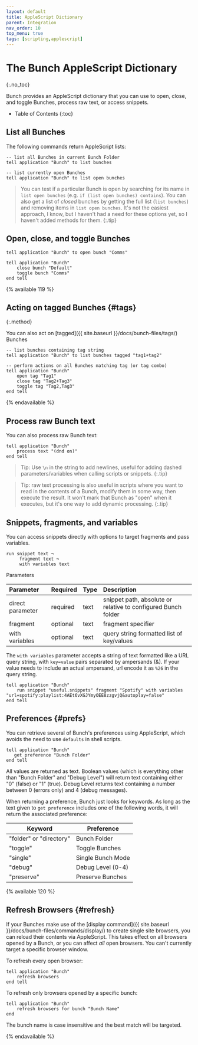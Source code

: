 ```yaml
---
layout: default
title: AppleScript Dictionary
parent: Integration
nav_order: 10
top_menu: true
tags: [scripting,applescript]
---
```

# The Bunch AppleScript Dictionary
{:.no_toc}

Bunch provides an AppleScript dictionary that you can use to open, close, and toggle Bunches, process raw text, or access snippets.

* Table of Contents
{:toc}

## List all Bunches

The following commands return AppleScript lists:

```applescript
-- list all Bunches in current Bunch Folder
tell application "Bunch" to list bunches

-- list currently open Bunches
tell application "Bunch" to list open bunches
```

> You can test if a particular Bunch is open by searching for its name in `list open bunches` (e.g. `if (list open bunches) contains`). You can also get a list of _closed_ bunches by getting the full list (`list bunches`) and removing items in `list open bunches`. It's not the easiest approach, I know, but I haven't had a need for these options yet, so I haven't added methods for them.
{:.tip}

## Open, close, and toggle Bunches


```applescript
tell application "Bunch" to open bunch "Comms"

tell application "Bunch"
    close bunch "Default"
    toggle bunch "Comms"
end tell
```

{% available 119 %}

## Acting on tagged Bunches {#tags}
{:.method}

You can also act on [tagged]({{ site.baseurl }}/docs/bunch-files/tags/) Bunches

```applescript
-- list bunches containing tag string
tell application "Bunch" to list bunches tagged "tag1+tag2"

-- perform actions on all Bunches matching tag (or tag combo)
tell application "Bunch"
    open tag "Tag1"
    close tag "Tag2+Tag3"
    toggle tag "Tag2,Tag3"
end tell
```

{% endavailable %}

## Process raw Bunch text

You can also process raw Bunch text:

```applescript
tell application "Bunch"
    process text "(dnd on)"
end tell
```

> Tip: Use `\n` in the string to add newlines, useful for adding dashed parameters/variables when calling scripts or snippets.
{:.tip}

> Tip: raw text processing is also useful in scripts where you want to read in the contents of a Bunch, modify them in some way, then execute the result. It won't mark that Bunch as "open" when it executes, but it's one way to add dynamic processing.
{:.tip}

## Snippets, fragments, and variables

You can access snippets directly with options to target fragments and pass variables.

```
run snippet text ¬
     fragment text ¬
     with variables text
```

Parameters

| Parameter | Required | Type | Description |
| :--- | :--- | :--- | :--- |
direct parameter | required |    text |    snippet path, absolute or relative to configured Bunch folder |
| fragment |    optional  |  text    | fragment specifier |
| with variables | optional | text | query string formatted list of key/values |

The `with variables` parameter accepts a string of text formatted like a URL query string, with `key=value` pairs separated by ampersands (&). If your value needs to include an actual ampersand, url encode it as `%26` in the query string.

```applescript
tell application "Bunch"
    run snippet "useful.snippets" fragment "Spotify" with variables "url=spotify:​playlist:4AEt6vXGJYmyOEE8zzgvjQ&autoplay=false"
end tell
```

## Preferences {#prefs}

You can retrieve several of Bunch's preferences using AppleScript, which avoids the need to use `defaults` in shell scripts.

```applescript
tell application "Bunch"
   get preference "Bunch Folder"
end tell
```

All values are returned as text. Boolean values (which is everything other than "Bunch Folder" and "Debug Level") will return text containing either "0" (false) or "1" (true). Debug Level returns text containing a number between 0 (errors only) and 4 (debug messages).

When returning a preference, Bunch just looks for keywords. As long as the text given to `get preference` includes one of the following words, it will return the associated preference:

|         Keyword         |     Preference    |
|-------------------------|-------------------|
| "folder" or "directory" | Bunch Folder      |
| "toggle"                | Toggle Bunches    |
| "single"                | Single Bunch Mode |
| "debug"                 | Debug Level (0-4) |
| "preserve"              | Preserve Bunches  |

{% available 120 %}

## Refresh Browsers {#refresh}

If your Bunches make use of the [display command]({{ site.baseurl }}/docs/bunch-files/commands/display/) to create single site browsers, you can reload their contents via AppleScript. This takes effect on all browsers opened by a Bunch, or you can affect _all_ open browsers. You can't currently target a specific browser window.

To refresh every open browser:

```applescript
tell application "Bunch"
    refresh browsers
end tell
```

To refresh only browsers opened by a specific bunch:

```applescript
tell application "Bunch"
    refresh browsers for bunch "Bunch Name"
end
```

The bunch name is case insensitive and the best match will be targeted.

{% endavailable %}
